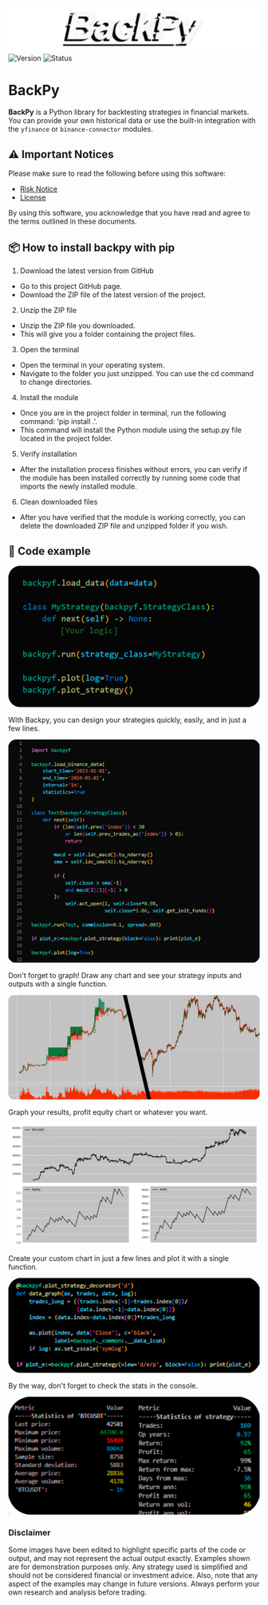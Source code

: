 ![BackPy logo](images/logo.png)  
![Version](https://img.shields.io/badge/version-0.9.69b3-blue)
![Status](https://img.shields.io/badge/status-beta-orange)

# BackPy

**BackPy** is a Python library for backtesting strategies in financial markets.  
You can provide your own historical data or use the built-in integration with the `yfinance` or `binance-connector` modules.

## ⚠️ Important Notices

Please make sure to read the following before using this software:

- [Risk Notice](Risk_notice.txt)
- [License](LICENSE)

By using this software, you acknowledge that you have read and agree to the terms outlined in these documents.

## 📦 How to install backpy with pip

1. Download the latest version from GitHub
- Go to this project GitHub page.
- Download the ZIP file of the latest version of the project.
2. Unzip the ZIP file
- Unzip the ZIP file you downloaded.
- This will give you a folder containing the project files.
3. Open the terminal
- Open the terminal in your operating system.
- Navigate to the folder you just unzipped. You can use the cd command to change directories.
4. Install the module
- Once you are in the project folder in terminal, run the following command: 'pip install .'.
- This command will install the Python module using the setup.py file located in the project folder.
5. Verify installation
- After the installation process finishes without errors, you can verify if the module has been installed correctly by running some code that imports the newly installed module.
6. Clean downloaded files
- After you have verified that the module is working correctly, you can delete the downloaded ZIP file and unzipped folder if you wish.

## 🚀 Code example
![simple code image](images/code1.png)

With Backpy, you can design your strategies quickly, easily, and in just a few lines.

![strategy code image](images/code2.png)

Don't forget to graph!
Draw any chart and see your strategy inputs and outputs with a single function.

![BTC graph image](images/graph1.png)

Graph your results, profit equity chart or whatever you want.

![statistics graph image](images/graph2.png)

Create your custom chart in just a few lines and plot it with a single function.

![graph code image](images/code3.png)

By the way, don't forget to check the stats in the console.

![console statistics image](images/stats.png)

### Disclaimer
Some images have been edited to highlight specific parts of the code or output, and may not represent the actual output exactly.
Examples shown are for demonstration purposes only. Any strategy used is simplified and should not be considered financial or investment advice.
Also, note that any aspect of the examples may change in future versions.
Always perform your own research and analysis before trading.
